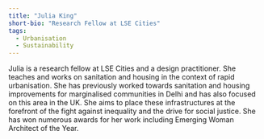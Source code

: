 ```yaml
---
title: "Julia King"
short-bio: "Research Fellow at LSE Cities"
tags:
  - Urbanisation
  - Sustainability
---
```


Julia is a research fellow at LSE Cities and a design practitioner. She teaches
and works on sanitation and housing in the context of rapid urbanisation. She
has previously worked towards sanitation and housing improvements for
marginalised communities in Delhi and has also focused on this area in the UK.
She aims to place these infrastructures at the forefront of the fight against
inequality and the drive for social justice. She has won numerous awards for
her work including Emerging Woman Architect of the Year.
